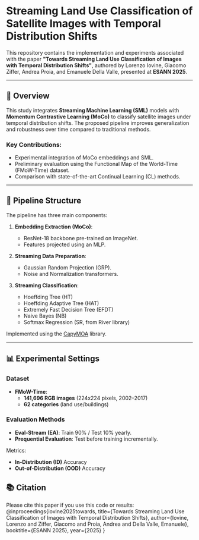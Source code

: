 # Streaming Land Use Classification of Satellite Images with Temporal Distribution Shifts

This repository contains the implementation and experiments associated with the paper **"Towards Streaming Land Use Classification of Images with Temporal Distribution Shifts"**, authored by Lorenzo Iovine, Giacomo Ziffer, Andrea Proia, and Emanuele Della Valle, presented at **ESANN 2025**.

---

## 📖 Overview

This study integrates **Streaming Machine Learning (SML)** models with **Momentum Contrastive Learning (MoCo)** to classify satellite images under temporal distribution shifts. The proposed pipeline improves generalization and robustness over time compared to traditional methods.

### Key Contributions:

- Experimental integration of MoCo embeddings and SML.
- Preliminary evaluation using the Functional Map of the World-Time (FMoW-Time) dataset.
- Comparison with state-of-the-art Continual Learning (CL) methods.

---

## 🚀 Pipeline Structure

The pipeline has three main components:

1. **Embedding Extraction (MoCo)**:
   - ResNet-18 backbone pre-trained on ImageNet.
   - Features projected using an MLP.

2. **Streaming Data Preparation**:
   - Gaussian Random Projection (GRP).
   - Noise and Normalization transformers.

3. **Streaming Classification**:
   - Hoeffding Tree (HT)
   - Hoeffding Adaptive Tree (HAT)
   - Extremely Fast Decision Tree (EFDT)
   - Naive Bayes (NB)
   - Softmax Regression (SR, from River library)

Implemented using the [CapyMOA](https://capymoa.org) library.

---

## 📊 Experimental Settings

### Dataset

- **FMoW-Time**:
  - **141,696 RGB images** (224x224 pixels, 2002–2017)
  - **62 categories** (land use/buildings)

### Evaluation Methods

- **Eval-Stream (EA)**: Train 90% / Test 10% yearly.
- **Prequential Evaluation**: Test before training incrementally.

Metrics:

- **In-Distribution (ID)** Accuracy
- **Out-of-Distribution (OOD)** Accuracy


## 📚 Citation
Please cite this paper if you use this code or results:
@inproceedings{iovine2025towards,
  title={Towards Streaming Land Use Classification of Images with Temporal Distribution Shifts},
  author={Iovine, Lorenzo and Ziffer, Giacomo and Proia, Andrea and Della Valle, Emanuele},
  booktitle={ESANN 2025},
  year={2025}
}

